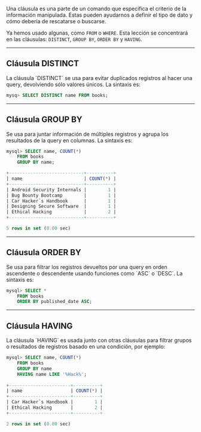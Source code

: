 Una cláusula es una parte de un comando que especifica el criterio de la información manipulada. Estas pueden ayudarnos a definir el tipo de dato y cómo debería de rescatarse o buscarse.

Ya hemos usado algunas, como `FROM` o `WHERE`. Esta lección se concentrará en las cláusulas: `DISTINCT`, `GROUP BY`, `ORDER BY` y `HAVING`.

-----------------
<h2>Cláusula DISTINCT</h2>
La cláusula `DISTINCT` se usa para evitar duplicados registros al hacer una query, devolviendo sólo valores únicos. La sintaxis es:

```sql
mysq> SELECT DISTINCT name FROM books;
```

------------------
<h2>Cláusula GROUP BY</h2>
Se usa para juntar información de múltiples registros y agrupa los resultados de la query en columnas. La sintaxis es:

```sql
mysql> SELECT name, COUNT(*)
	FROM books
	GROUP BY name;

+----------------------------+----------+
| name                       | COUNT(*) |
+----------------------------+----------+
| Android Security Internals |        1 |
| Bug Bounty Bootcamp        |        1 |
| Car Hacker`s Handbook      |        1 |
| Designing Secure Software  |        1 |
| Ethical Hacking            |        2 |
+----------------------------+----------+

5 rows in set (0.00 sec)
```

--------------------
<h2>Cláusula ORDER BY</h2>
Se usa para filtrar los registros devueltos por una query en orden ascendente o descendente usando funciones como `ASC` o `DESC`. La sintaxis es:

```sql
mysql> SELECT *
	FROM books
	ORDER BY published_date ASC;
```

-----------------
<h2>Cláusula HAVING</h2>
La cláusula `HAVING` es usada junto con otras cláusulas para filtrar grupos o resultados de registros basado en una condición, por ejemplo:

```sql
mysql> SELECT name, COUNT(*)
	FROM books
	GROUP BY name
	HAVING name LIKE '%Hack%';
	
+-----------------------+----------+
| name                  | COUNT(*) |
+-----------------------+----------+
| Car Hacker`s Handbook |        1 |
| Ethical Hacking       |        2 |
+-----------------------+----------+

2 rows in set (0.00 sec)
```
